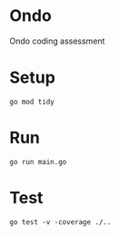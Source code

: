 # Ondo
Ondo coding assessment

# Setup
```
go mod tidy
```

# Run
```
go run main.go
```

# Test
```
go test -v -coverage ./..
```